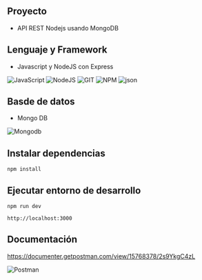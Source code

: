 ## Proyecto

- API REST Nodejs usando MongoDB


## Lenguaje y Framework

- Javascript y NodeJS con Express

![JavaScript](https://img.shields.io/badge/javascript-%23323330.svg?style=for-the-badge&logo=javascript&logoColor=%23F7DF1E)
![NodeJS](https://img.shields.io/badge/Node%20js-339933?style=for-the-badge&logo=nodedotjs&logoColor=white)
![GIT](https://img.shields.io/badge/Git-fc6d26?style=for-the-badge&logo=git&logoColor=white)
![NPM](https://img.shields.io/badge/NPM-%23CB3837.svg?style=for-the-badge&logo=npm&logoColor=white)
![json](https://img.shields.io/badge/json-5E5C5C?style=for-the-badge&logo=json&logoColor=white
)

## Basde de datos

- Mongo DB

![Mongodb](https://img.shields.io/badge/MongoDB-4EA94B?style=for-the-badge&logo=mongodb&logoColor=white
)

## Instalar dependencias

```
npm install
```

## Ejecutar entorno de desarrollo

```
npm run dev
```
```
http://localhost:3000
```

## Documentación

https://documenter.getpostman.com/view/15768378/2s9YkgC4zL

![Postman](https://img.shields.io/badge/Postman-FF6C37?style=for-the-badge&logo=Postman&logoColor=white)